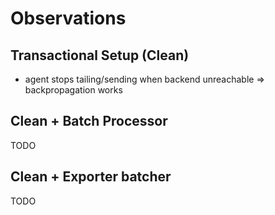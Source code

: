 # Observations

## Transactional Setup (Clean)
- agent stops tailing/sending when backend unreachable => backpropagation works

## Clean + Batch Processor
TODO

## Clean + Exporter batcher
TODO